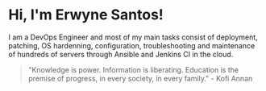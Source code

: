 # Hi, I'm Erwyne Santos!

I am a DevOps Engineer and most of my main tasks consist of deployment, patching, OS hardenning, configuration, troubleshooting and maintenance of hundreds of servers through Ansible and Jenkins CI in the cloud.

> "Knowledge is power. Information is liberating. Education is the premise of progress, in every society, in every family." - Kofi Annan

<!---
erwynesantos/erwynesantos is a ✨ special ✨ repository because its `README.md` (this file) appears on your GitHub profile.
You can click the Preview link to take a look at your changes.
--->
